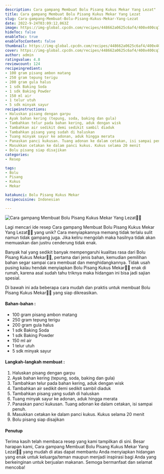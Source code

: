 ```yaml
---
description: Cara gampang Membuat Bolu Pisang Kukus Mekar Yang Lezat"
title: Cara gampang Membuat Bolu Pisang Kukus Mekar Yang Lezat
slug: Cara-gampang-Membuat-Bolu-Pisang-Kukus-Mekar-Yang-Lezat
date: 2022-9-24T03:09:12.063Z
image: https://img-global.cpcdn.com/recipes/448662a0625c6af4/400x400cq70/photo.jpg
hideToc: false
enableToc: true
enableTocContent: false
thumbnail: https://img-global.cpcdn.com/recipes/448662a0625c6af4/400x400cq70/photo.jpg
cover: https://img-global.cpcdn.com/recipes/448662a0625c6af4/400x400cq70/photo.jpg
author: admin
ratingvalue: 4.8
reviewcount: 124
recipeingredient:
- 100 gram pisang ambon matang
- 250 gram tepung terigu
- 200 gram gula halus
- 1 sdk Baking Soda
- 1 sdk Baking Powder
- 150 ml air
- 1 telur utuh
- 5 sdk minyak sayur
recipeinstructions:
- Haluskan pisang dengan garpu
- Ayak bahan kering (tepung, soda, baking dan gula)
- Tambahkan telur pada bahan kering, aduk dengan wisk
- Tambahkan air sedikit demi sedikit sambil diaduk
- Tambahkan pisang yang sudah di haluskan
- Tuang minyak sayur ke adonan, aduk hingga merata
- Panaskan panci kukusan. Tuang adonan ke dalam cetakan, isi sampai penuh.
- Masukkan cetakan ke dalam panci kukus. Kukus selama 20 menit
- Bolu pisang siap disajikan
categories:
- Resep

tags:
- Bolu
- Pisang
- Kukus
- Mekar

katakunci: Bolu Pisang Kukus Mekar
recipecuisine: Indonesian

---
```


![Cara gampang Membuat Bolu Pisang Kukus Mekar Yang Lezat👩‍🍳](https://img-global.cpcdn.com/recipes/448662a0625c6af4/400x400cq70/photo.jpg)

Lagi mencari ide resep Cara gampang Membuat Bolu Pisang Kukus Mekar Yang Lezat👩‍🍳 yang unik? Cara menyiapkannya memang tidak terlalu sulit namun tidak gampang juga. Jika keliru mengolah maka hasilnya tidak akan memuaskan dan justru cenderung tidak enak.

Banyak hal yang sedikit banyak mempengaruhi kualitas rasa dari Bolu Pisang Kukus Mekar👩‍🍳, pertama dari jenis bahan, kemudian pemilihan bahan segar sampai cara membuat dan menghidangkannya. Tidak usah pusing kalau hendak menyiapkan Bolu Pisang Kukus Mekar👩‍🍳 enak di rumah, karena asal sudah tahu triknya maka hidangan ini bisa jadi sajian spesial.

Di bawah ini ada beberapa cara mudah dan praktis untuk membuat Bolu Pisang Kukus Mekar👩‍🍳 yang siap dikreasikan.

<!--inarticleads1-->

#### Bahan-bahan :

- 100 gram pisang ambon matang
- 250 gram tepung terigu
- 200 gram gula halus
- 1 sdk Baking Soda
- 1 sdk Baking Powder
- 150 ml air
- 1 telur utuh
- 5 sdk minyak sayur

<!--inarticleads2-->

#### Langkah-langkah membuat :

1. Haluskan pisang dengan garpu
1. Ayak bahan kering (tepung, soda, baking dan gula)
1. Tambahkan telur pada bahan kering, aduk dengan wisk
1. Tambahkan air sedikit demi sedikit sambil diaduk
1. Tambahkan pisang yang sudah di haluskan
1. Tuang minyak sayur ke adonan, aduk hingga merata
1. Panaskan panci kukusan. Tuang adonan ke dalam cetakan, isi sampai penuh.
1. Masukkan cetakan ke dalam panci kukus. Kukus selama 20 menit
1. Bolu pisang siap disajikan

#### Penutup

Terima kasih telah membaca resep yang kami tampilkan di sini. Besar harapan kami, Cara gampang Membuat Bolu Pisang Kukus Mekar Yang Lezat👩‍🍳 yang mudah di atas dapat membantu Anda menyiapkan hidangan yang enak untuk keluarga/teman maupun menjadi inspirasi bagi Anda yang berkeinginan untuk berjualan makanan. Semoga bermanfaat dan selamat mencoba!